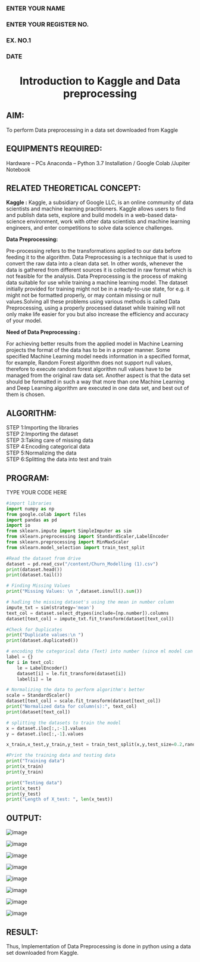 <H3>ENTER YOUR NAME</H3>
<H3>ENTER YOUR REGISTER NO.</H3>
<H3>EX. NO.1</H3>
<H3>DATE</H3>
<H1 ALIGN =CENTER> Introduction to Kaggle and Data preprocessing</H1>

## AIM:

To perform Data preprocessing in a data set downloaded from Kaggle

## EQUIPMENTS REQUIRED:
Hardware – PCs
Anaconda – Python 3.7 Installation / Google Colab /Jupiter Notebook

## RELATED THEORETICAL CONCEPT:

**Kaggle :**
Kaggle, a subsidiary of Google LLC, is an online community of data scientists and machine learning practitioners. Kaggle allows users to find and publish data sets, explore and build models in a web-based data-science environment, work with other data scientists and machine learning engineers, and enter competitions to solve data science challenges.

**Data Preprocessing:**

Pre-processing refers to the transformations applied to our data before feeding it to the algorithm. Data Preprocessing is a technique that is used to convert the raw data into a clean data set. In other words, whenever the data is gathered from different sources it is collected in raw format which is not feasible for the analysis.
Data Preprocessing is the process of making data suitable for use while training a machine learning model. The dataset initially provided for training might not be in a ready-to-use state, for e.g. it might not be formatted properly, or may contain missing or null values.Solving all these problems using various methods is called Data Preprocessing, using a properly processed dataset while training will not only make life easier for you but also increase the efficiency and accuracy of your model.

**Need of Data Preprocessing :**

For achieving better results from the applied model in Machine Learning projects the format of the data has to be in a proper manner. Some specified Machine Learning model needs information in a specified format, for example, Random Forest algorithm does not support null values, therefore to execute random forest algorithm null values have to be managed from the original raw data set.
Another aspect is that the data set should be formatted in such a way that more than one Machine Learning and Deep Learning algorithm are executed in one data set, and best out of them is chosen.


## ALGORITHM:
STEP 1:Importing the libraries<BR>
STEP 2:Importing the dataset<BR>
STEP 3:Taking care of missing data<BR>
STEP 4:Encoding categorical data<BR>
STEP 5:Normalizing the data<BR>
STEP 6:Splitting the data into test and train<BR>

##  PROGRAM:
TYPE YOUR CODE HERE
```python
#import libraries
import numpy as np
from google.colab import files
import pandas as pd
import io
from sklearn.impute import SimpleImputer as sim  
from sklearn.preprocessing import StandardScaler,LabelEncoder
from sklearn.preprocessing import MinMaxScaler
from sklearn.model_selection import train_test_split

#Read the dataset from drive
dataset = pd.read_csv("/content/Churn_Modelling (1).csv")
print(dataset.head())
print(dataset.tail())

# Finding Missing Values
print("Missing Values: \n ",dataset.isnull().sum())

# hadling the missing dataset's using the mean in number column
impute_txt = sim(strategy='mean')
text_col = dataset.select_dtypes(include=[np.number]).columns
dataset[text_col] = impute_txt.fit_transform(dataset[text_col])

#Check for Duplicates
print("Duplicate values:\n ")
print(dataset.duplicated())

# encoding the categorical data (Text) into number (since ml model can't understand the missing data)
label = {}
for i in text_col:
    le = LabelEncoder()
    dataset[i] = le.fit_transform(dataset[i])
    label[i] = le

# Normalizing the data to perform algorithm's better
scale = StandardScaler()
dataset[text_col] = scale.fit_transform(dataset[text_col])
print("Normalized data for column(s):", text_col)
print(dataset[text_col])

# splitting the datasets to train the model     
x = dataset.iloc[:,:-1].values 
y = dataset.iloc[:,-1].values

x_train,x_test,y_train,y_test = train_test_split(x,y,test_size=0.2,random_state=42)

#Print the training data and testing data
print("Training data")
print(x_train)
print(y_train)

print("Testing data")
print(x_test)
print(y_test)
print("Length of X_test: ", len(x_test))

```

## OUTPUT:

![image](https://github.com/user-attachments/assets/84293347-5a8b-4ab4-9645-5e89ddbc06a2)

![image](https://github.com/user-attachments/assets/a915296f-541a-430b-8629-0343a6e483fd)

![image](https://github.com/user-attachments/assets/9dc1c689-33e6-4070-bf3a-9d11c2777f20)

![image](https://github.com/user-attachments/assets/bb4d54bb-c2ca-4f2d-8e83-522463ec1b4a)

![image](https://github.com/user-attachments/assets/5a0a8767-e8a5-4939-8179-26c933a97372)

![image](https://github.com/user-attachments/assets/9cea9888-6341-46a9-837c-0c3338040cd6)

![image](https://github.com/user-attachments/assets/7c46e792-6924-42f8-ab01-e330f741a3ec)

![image](https://github.com/user-attachments/assets/b7310797-d7f8-482f-9ddc-f460185025c1)

## RESULT:
Thus, Implementation of Data Preprocessing is done in python  using a data set downloaded from Kaggle.


